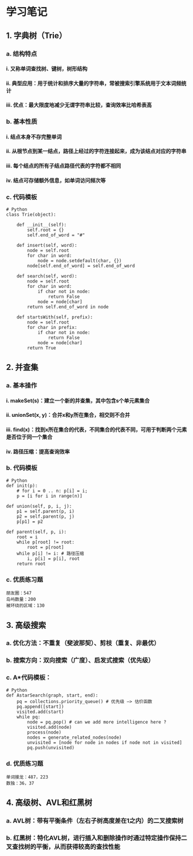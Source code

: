 ﻿# 学习笔记

## 1. 字典树（Trie）

### a. 结构特点

#### i. 又称单词查找树、键树，树形结构

#### ii. 典型应用：用于统计和排序大量的字符串，常被搜索引擎系统用于文本词频统计

#### iii. 优点：最大限度地减少无谓字符串比较，查询效率比哈希表高

### b. 基本性质

#### i. 结点本身不存完整单词

#### ii. 从根节点到某一结点，路径上经过的字符连接起来，成为该结点对应的字符串

#### iii. 每个结点的所有子结点路径代表的字符都不相同

#### iv. 结点可存储额外信息，如单词访问频次等

### c. 代码模板

```
# Python 
class Trie(object):
  
	def __init__(self): 
		self.root = {} 
		self.end_of_word = "#" 
 
	def insert(self, word): 
		node = self.root 
		for char in word: 
			node = node.setdefault(char, {}) 
		node[self.end_of_word] = self.end_of_word 
 
	def search(self, word): 
		node = self.root 
		for char in word: 
			if char not in node: 
				return False 
			node = node[char] 
		return self.end_of_word in node 
 
	def startsWith(self, prefix): 
		node = self.root 
		for char in prefix: 
			if char not in node: 
				return False 
			node = node[char] 
		return True
```

## 2. 并查集

### a. 基本操作

#### i. makeSet(s)：建立一个新的并查集，其中包含s个单元素集合

#### ii. unionSet(x, y)：合并x和y所在集合，相交则不合并

#### iii. find(x)：找到x所在集合的代表，不同集合的代表不同，可用于判断两个元素是否位于同一个集合

#### iv. 路径压缩：提高查询效率

### b. 代码模板

```
# Python 
def init(p): 
	# for i = 0 .. n: p[i] = i; 
	p = [i for i in range(n)] 
 
def union(self, p, i, j): 
	p1 = self.parent(p, i) 
	p2 = self.parent(p, j) 
	p[p1] = p2 
 
def parent(self, p, i): 
	root = i 
	while p[root] != root: 
		root = p[root] 
	while p[i] != i: # 路径压缩
		i, p[i] = p[i], root 
	return root
```

### c. 优质练习题

```
朋友圈：547
岛屿数量：200
被环绕的区域：130
```

## 3. 高级搜索

### a. 优化方法：不重复（斐波那契）、剪枝（重复、非最优）

### b. 搜索方向：双向搜索（广度）、启发式搜索（优先级）

### c. A*代码模板：

```
# Python
def AstarSearch(graph, start, end):
	pq = collections.priority_queue() # 优先级 —> 估价函数
	pq.append([start]) 
	visited.add(start)
	while pq: 
		node = pq.pop() # can we add more intelligence here ?
		visited.add(node)
		process(node) 
		nodes = generate_related_nodes(node) 
		unvisited = [node for node in nodes if node not in visited]
		pq.push(unvisited)
```

### d. 优质练习题
```
单词接龙：487，223
数独：36，37
```
## 4. 高级树、AVL和红黑树

### a. AVL树：带有平衡条件（左右子树高度差在1之内）的二叉搜索树

### b. 红黑树：特化AVL树，进行插入和删除操作时通过特定操作保持二叉查找树的平衡，从而获得较高的查找性能

